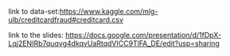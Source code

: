link to data-set:https://www.kaggle.com/mlg-ulb/creditcardfraud#creditcard.csv


link to the slides: https://docs.google.com/presentation/d/1fDpX-Lqj2ENIRb7quqvg4dkqvUaRtqdVICC9TlFA_DE/edit?usp=sharing
